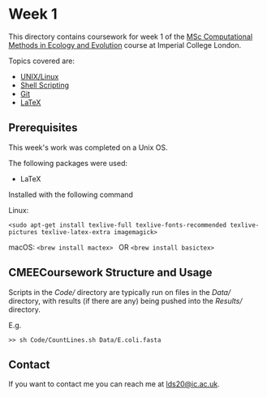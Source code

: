 # Week 1

This directory contains coursework for week 1 of the [MSc Computational Methods in Ecology and Evolution](https://www.imperial.ac.uk/study/pg/life-sciences/computational-methods-ecology-evolution/) course at Imperial College London.

Topics covered are:
* [UNIX/Linux](https://mhasoba.github.io/TheMulQuaBio/notebooks/01-Unix.html)
* [Shell Scripting](https://mhasoba.github.io/TheMulQuaBio/notebooks/02-ShellScripting.html)
* [Git](https://mhasoba.github.io/TheMulQuaBio/notebooks/03-Git.html)
* [LaTeX](https://mhasoba.github.io/TheMulQuaBio/notebooks/04-LaTeX.html)

## Prerequisites

This week's work was completed on a Unix OS.

The following packages were used:
* LaTeX 

Installed with the following command

Linux:
```
<sudo apt-get install texlive-full texlive-fonts-recommended texlive-pictures texlive-latex-extra imagemagick>
```

macOS:
```<brew install mactex> ``` 
OR 
```<brew install basictex> ```

## CMEECoursework Structure and Usage

Scripts in the *Code/* directory are typically run on files in the *Data/* directory, with results (if there are any) being pushed into the *Results/* directory.

E.g.

```
>> sh Code/CountLines.sh Data/E.coli.fasta 
```

## Contact

If you want to contact me you can reach me at <lds20@ic.ac.uk>.
